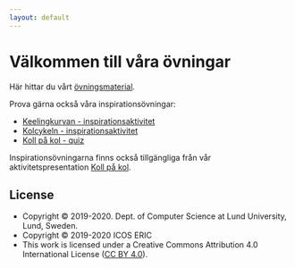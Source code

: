 ```yaml
---
layout: default
---
```


# Välkommen till våra övningar

Här hittar du vårt [övningsmaterial](exercises/README.md).

Prova gärna också våra inspirationsövningar:

  * [Keelingkurvan - inspirationsaktivitet](exercises/co2/keeling_inspiration.md)
  * [Kolcykeln - inspirationsaktivitet](exercises/kolcykeln_enkel/kolcykeln_svb.md)
  * [Koll på kol - quiz](exercises/quiz/co2_quiz/kollpakol.md)

Inspirationsövningarna finns också tillgängliga från vår aktivitetspresentation [Koll på kol](https://docs.google.com/presentation/d/1zIb77mNY2zLDaWUqs3IE2PvppxPZyTYJm_C_aYoWiyw/present).

## License
* Copyright &copy; 2019-2020. Dept. of Computer Science at Lund University, Lund, Sweden.
* Copyright © 2019-2020 ICOS ERIC
* This work is licensed under a
Creative Commons Attribution 4.0 International License ([CC BY 4.0](http://creativecommons.org/licenses/by/4.0/)).
